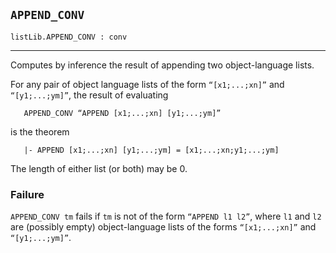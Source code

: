 ## `APPEND_CONV`

``` hol4
listLib.APPEND_CONV : conv
```

------------------------------------------------------------------------

Computes by inference the result of appending two object-language lists.

For any pair of object language lists of the form `“[x1;...;xn]”` and
`“[y1;...;ym]”`, the result of evaluating

``` hol4
   APPEND_CONV “APPEND [x1;...;xn] [y1;...;ym]”
```

is the theorem

``` hol4
   |- APPEND [x1;...;xn] [y1;...;ym] = [x1;...;xn;y1;...;ym]
```

The length of either list (or both) may be 0.

### Failure

`APPEND_CONV tm` fails if `tm` is not of the form `“APPEND l1 l2”`,
where `l1` and `l2` are (possibly empty) object-language lists of the
forms `“[x1;...;xn]”` and `“[y1;...;ym]”`.
